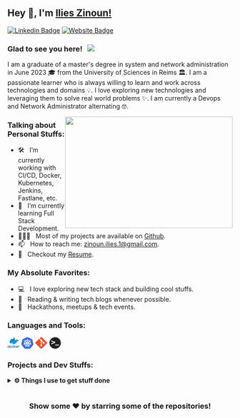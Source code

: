 ## Hey 👋, I'm [Ilies Zinoun!](https://github.com/Iliesz)

[![Linkedin Badge](https://img.shields.io/badge/-LinkedIn-0e76a8?style=flat-square&logo=Linkedin&logoColor=white)](https://www.linkedin.com/in/ilieszinoun/)
[![Website Badge](https://img.shields.io/badge/Website-3b5998?style=flat-square&logo=google-chrome&logoColor=white)]()

### Glad to see you here! &nbsp; ![](https://visitor-badge.glitch.me/badge?page_id=Burane.Burane&style=flat-square&color=0088cc)

I am a graduate of a master's degree in system and network administration in June 2023 🎓 from the University of Sciences in Reims 🏛. I am a passionate learner who is always willing to learn and work across technologies and domains 💡. I love exploring new technologies and leveraging them to solve real world problems ✨. I am currently a Devops and Network Administrator alternating 🤓.

<img align="right" height="250" width="375" alt="" src="https://raw.githubusercontent.com/iampavangandhi/iampavangandhi/master/gifs/coder.gif" />

### Talking about Personal Stuffs:

- 🛠 &nbsp; I’m currently working with CI/CD, Docker, Kubernetes, Jenkins, Fastlane, etc.
- 🚀 &nbsp; I’m currently learning Full Stack Development.
- 👨🏻‍💻 &nbsp; Most of my projects are available on [Github](https://github.com/Iliesz).
- 📫 &nbsp; How to reach me: zinoun.ilies.1@gmail.com.
- 📝 &nbsp; Checkout my [Resume](https://github.com/Iliesz/Iliesz/blob/master/CV_Ilies_Zinoun.pdf).

### My Absolute Favorites:

- 💻 &nbsp; I love exploring new tech stack and building cool stuffs.
- 📰 &nbsp; Reading & writing tech blogs whenever possible.
- 🍕 &nbsp; Hackathons, meetups & tech events.

### Languages and Tools:

<code><img height="27" src="https://raw.githubusercontent.com/github/explore/80688e429a7d4ef2fca1e82350fe8e3517d3494d/topics/docker/docker.png" alt="docker"></code>
<code><img height="27" src="https://raw.githubusercontent.com/github/explore/80688e429a7d4ef2fca1e82350fe8e3517d3494d/topics/kubernetes/kubernetes.png" alt="kubernetes"></code>
<code><img height="27" src="https://raw.githubusercontent.com/devicons/devicon/master/icons/git/git-original.svg" alt="git"></code>
<code><img height="27" src="https://raw.githubusercontent.com/github/explore/80688e429a7d4ef2fca1e82350fe8e3517d3494d/topics/terminal/terminal.png" alt="terminal"></code>

### Projects and Dev Stuffs:

<details>	
  <br />
  <summary><b>⚙️ Things I use to get stuff done</b></summary>
  	<ul>
  	    <li><b>Browser: </b> Firefox Web Browser</li>
	    <li><b>Code Editor:</b> InteliJ</li>
	    <li><b>To Stay Updated:</b> Dev.to, Medium, Linkedin and Twitter.</li>
	    <br />
	</ul>	
</details>

#

<div align="center">

### Show some ❤️ by starring some of the repositories!

</div>
